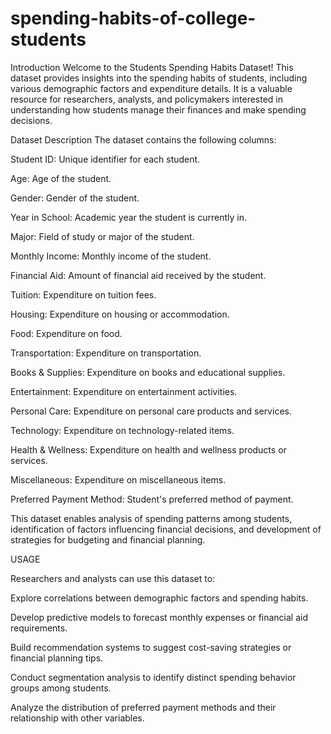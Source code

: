 # spending-habits-of-college-students

Introduction
Welcome to the Students Spending Habits Dataset! This dataset provides insights into the spending habits of students, including various demographic factors and expenditure details. It is a valuable resource for researchers, analysts, and policymakers interested in understanding how students manage their finances and make spending decisions.

Dataset Description
The dataset contains the following columns:

Student ID: Unique identifier for each student.

Age: Age of the student.

Gender: Gender of the student.

Year in School: Academic year the student is currently in.

Major: Field of study or major of the student.

Monthly Income: Monthly income of the student.

Financial Aid: Amount of financial aid received by the student.

Tuition: Expenditure on tuition fees.

Housing: Expenditure on housing or accommodation.

Food: Expenditure on food.

Transportation: Expenditure on transportation.

Books & Supplies: Expenditure on books and educational supplies.

Entertainment: Expenditure on entertainment activities.

Personal Care: Expenditure on personal care products and services.

Technology: Expenditure on technology-related items.

Health & Wellness: Expenditure on health and wellness products or services.

Miscellaneous: Expenditure on miscellaneous items.

Preferred Payment Method: Student's preferred method of payment.

This dataset enables analysis of spending patterns among students, identification of factors influencing financial decisions, and development of strategies for budgeting and financial planning.

USAGE

Researchers and analysts can use this dataset to:

Explore correlations between demographic factors and spending habits.

Develop predictive models to forecast monthly expenses or financial aid requirements.

Build recommendation systems to suggest cost-saving strategies or financial planning tips.

Conduct segmentation analysis to identify distinct spending behavior groups among students.

Analyze the distribution of preferred payment methods and their relationship with other variables.
